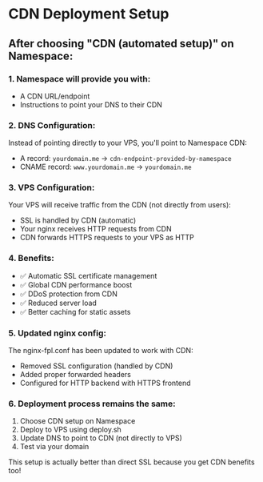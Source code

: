 # CDN Deployment Setup

## After choosing "CDN (automated setup)" on Namespace:

### 1. Namespace will provide you with:

- A CDN URL/endpoint
- Instructions to point your DNS to their CDN

### 2. DNS Configuration:

Instead of pointing directly to your VPS, you'll point to Namespace CDN:

- A record: `yourdomain.me` → `cdn-endpoint-provided-by-namespace`
- CNAME record: `www.yourdomain.me` → `yourdomain.me`

### 3. VPS Configuration:

Your VPS will receive traffic from the CDN (not directly from users):

- SSL is handled by CDN (automatic)
- Your nginx receives HTTP requests from CDN
- CDN forwards HTTPS requests to your VPS as HTTP

### 4. Benefits:

- ✅ Automatic SSL certificate management
- ✅ Global CDN performance boost
- ✅ DDoS protection from CDN
- ✅ Reduced server load
- ✅ Better caching for static assets

### 5. Updated nginx config:

The nginx-fpl.conf has been updated to work with CDN:

- Removed SSL configuration (handled by CDN)
- Added proper forwarded headers
- Configured for HTTP backend with HTTPS frontend

### 6. Deployment process remains the same:

1. Choose CDN setup on Namespace
2. Deploy to VPS using deploy.sh
3. Update DNS to point to CDN (not directly to VPS)
4. Test via your domain

This setup is actually better than direct SSL because you get CDN benefits too!
